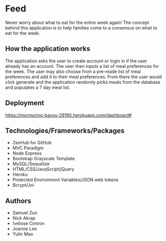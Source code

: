 # Feed 
Never worry about what to eat for the entire week again! The concept behind this application is to help families come to a consensus on what to eat for the week.  

## How the application works
The application asks the user to create account or login in if the user already has an account. The user then inputs a list of meal preferences for the week. The user may also choose from a pre-made list of meal preferences and add it to their meal preferences. From there the user would click generate and the application randomly picks meals from the database and populates a 7 day meal list.

## Deployment
https://murmuring-bayou-29180.herokuapp.com/dashboard#

## Technologies/Frameworks/Packages
* ZenHub for GitHub
* MVC Paradigm 
* Node Express
* Bootstrap Grayscale Template
* MySQL/Sequelize
* HTML/CSS/JavaScript/jQuery
* Heroku
* Protected Environment Variables/JSON web tokens
* Bcrypt/Joi

## Authors
* Samuel Zun
* Nick Akrap
* Ivelisse Cintron
* Joanne Lee
* Yulin Mao
